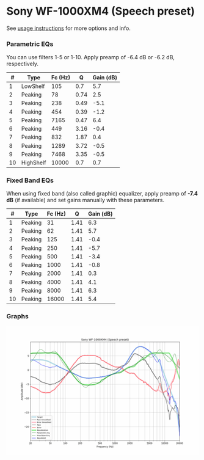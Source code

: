 # Sony WF-1000XM4 (Speech preset)
See [usage instructions](https://github.com/jaakkopasanen/AutoEq#usage) for more options and info.

### Parametric EQs
You can use filters 1-5 or 1-10. Apply preamp of -6.4 dB or -6.2 dB, respectively.

|   # | Type      |   Fc (Hz) |    Q |   Gain (dB) |
|-----|-----------|-----------|------|-------------|
|   1 | LowShelf  |       105 | 0.7  |         5.7 |
|   2 | Peaking   |        78 | 0.74 |         2.5 |
|   3 | Peaking   |       238 | 0.49 |        -5.1 |
|   4 | Peaking   |       454 | 0.39 |        -1.2 |
|   5 | Peaking   |      7165 | 0.47 |         6.4 |
|   6 | Peaking   |       449 | 3.16 |        -0.4 |
|   7 | Peaking   |       832 | 1.87 |         0.4 |
|   8 | Peaking   |      1289 | 3.72 |        -0.5 |
|   9 | Peaking   |      7468 | 3.35 |        -0.5 |
|  10 | HighShelf |     10000 | 0.7  |         0.7 |

### Fixed Band EQs
When using fixed band (also called graphic) equalizer, apply preamp of **-7.4 dB** (if available) and set gains manually with these parameters.

|   # | Type    |   Fc (Hz) |    Q |   Gain (dB) |
|-----|---------|-----------|------|-------------|
|   1 | Peaking |        31 | 1.41 |         6.3 |
|   2 | Peaking |        62 | 1.41 |         5.7 |
|   3 | Peaking |       125 | 1.41 |        -0.4 |
|   4 | Peaking |       250 | 1.41 |        -5.7 |
|   5 | Peaking |       500 | 1.41 |        -3.4 |
|   6 | Peaking |      1000 | 1.41 |        -0.8 |
|   7 | Peaking |      2000 | 1.41 |         0.3 |
|   8 | Peaking |      4000 | 1.41 |         4.1 |
|   9 | Peaking |      8000 | 1.41 |         6.3 |
|  10 | Peaking |     16000 | 1.41 |         5.4 |

### Graphs
![](./Sony%20WF-1000XM4%20(Speech%20preset).png)
